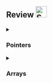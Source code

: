 ## Review  <img src="https://raw.githubusercontent.com/Tarikul-Islam-Anik/Animated-Fluent-Emojis/master/Emojis/Animals/Spouting%20Whale.png" alt="Spouting Whale" width="30" height="30" />


<details>
    <summary><h3>Pointers</h3></summary>

### Pointers

- 포인터 : 변수의 메모리 주소
- 포인터도 "타입"이 있다. (int 에 대한 포인터, double 에 대한 포인터...)
- 포인터도 다른 변수들 처럼 선언된다.
  - 변수 앞에 "*" 붙이기
  - `int *p1, *p2, v1, v2;` -> p1,p2 : 포인터, v1,v2 : int 변수
- `p1 = &v1` : p1 은 v1 변수를 포인트 한다 = p1 은 v1의 주소이다.
- '&' : 변수의 주소 반환
  - call-by-reference
  - `int *numPtr = &num;`
- '*' : dereference 포인터
  - `cout << *p1` : p1 이 포인트하고 있는 데이터 출력해줘 
- 포인터끼리 할당할 수 있다.

    ```cpp
    int *p1, *p2;
    p2 = p1; // "p2가 포인트하는 곳을 p1이 포인트하는 곳으로 바꿔줘"
    *p2 = *p1 // "p2가 포인트하는 변수의 값을 p1이 포인트하는 변수의 값으로 바꿔줘"
    ```

```cpp
void pointerBasics()
{
    int num = 10;
    cout << "Initial value: " << num << endl;

    // Define a pointer to the variable (pointer type = variable type)
    int *numPtr = &num; // & : 변수의 주소 반환

    cout << "Pointer address : " << numPtr << endl; //  0x16d3669bc (실제 주소)

    cout << "Value inside pointer : " << *numPtr << endl; // 10 (주소에 저장되어 있는 실제 값)

    // Use the pointer to modify the value of the variable
    *numPtr = 20;

    // Check the modified value
    cout << "Modified value: " << num << endl; // 20 (실제 값이 바뀜)
}
```

### Void pointers

```cpp
// void pointer - store address of any data type
void print(void *ptr, char type)
{
    switch (type)
    {
    case 'i':
        cout << *((int *)ptr) << endl;
        break;
    case 'c':
        cout << *((char *)ptr) << endl;
        break;
    }
}

void voidPointers()
{
    int number = 5;
    char letter = 'a';
    print(&number, 'i');
    print(&letter, 'c');
}
```

- 어느 데이터 타입의 주소든 저장할 수 있다.

### New operator
- 변수를 동적으로 할당할 수 있다. 
- `int *p1 = new int;`
  - 이름없는 변수를 만들고, p1은 그 변수를 가리킨다. 


### Return multiple values from a function using pointers

```cpp
void getMinAndMax(int numbers[], int size, int *min, int *max)
{
    for (int i = 1; i < size; i++)
    {
        if (numbers[i] > *max)
        {
            *max = numbers[i];
        }
        if (numbers[i] < *min)
        {
            *min = numbers[i];
        }
    }
}

void functionPointers()
{
    int numbers[5] = {5, 4, -2, 29, 6};
    int min = numbers[0];
    int max = numbers[0];
    getMinAndMax(numbers, 5, &min, &max); // pass a address
    cout << "Min is " << min << endl; // -2
    cout << "Max is " << max << endl; // 29
}
```

- `getMinAndMax` 함수에 min,max 변수의 주소를 넘겨준다. 그러면 `getMinAndMax` 함수 내에서 변경된 값을 바로 functionPointers() 함수에서 접근할 수 있다.

### Delete

- 동적 메모리를 할당해제 한다. 즉, 포인터 p가 가리키고 있던 동적 메모리를 할당 해제한다. 
- `delete p` 를 하면, 메모리는 사라지지만 p는 여전히 그곳을 가리킨다(dangling pointer). 이것을 해결하려면 `p = Null` 을 명시해줘야 한다. 

</details>


<details>
    <summary><h3>Arrays</h3></summary>

### Static Arrays

- 고정된 크기의 배열
- 메모리의 연속된 주소에 저장되므로, 각 원소에 접근하는 시간이 매우 빠르다.
- 하지만 프로그램 컴파일 전에 사이즈가 결정되어야 한다. 

```cpp
int main()
{
    int myArray[5];
}
```

### Dynamic Arrays

- 프로그램 실행 시 크기가 정해진다. 
- `new` 를 사용해서 만든다.
- Dynamic Arrays는 런타임시 동적으로 할당되므로, 런타임에 소멸시켜야 한다. 

    ```cpp
    d = new double[10];
    delete[] d;
    d = Null;
    ```

```cpp
int main()
{
    int size;
    cout << "size : ";
    cin >> size;
    int *myArray = new int[size]; // size allocated at runtime
}
```




### Pointers & Arrays

```cpp
void arrayPointers()
{
    int luckyNumbers[5] = {1, 2, 3, 4, 5};
    cout << luckyNumbers << endl;        // 0x16b0e69a0 (포인터, 배열의 첫번째 원소의 주소값)
    cout << &luckyNumbers[0] << endl;    // 0x16d1929a0
    cout << luckyNumbers[2] << endl;     // 3
    cout << *(luckyNumbers + 2) << endl; // 3

    int anotherNumbers[5]; // 0x16f04298c (배열 변수는 첫번째 인덱스 변수를 가리킴 - 일종의 포인터 변수)
    cout << anotherNumbers << endl;
    for (int i = 0; i < 5; i++)
    {
        cout << "Number : ";
        cin >> anotherNumbers[i];
    }
    for (int i = 0; i < 5; i++)
    {
        cout << *(anotherNumbers + i) << endl;
    }

    int a[10];
    typedef int* IntPtr;
    IntPtr p;
    p = a; // legal
    a = p; // illegal !! (array pointer 는 CONSTANT 포인터임)
}
```

- array pointer 는 CONSTANT 포인터이다. 
- array 변수는 `const int*` 타입이다.


</details>

